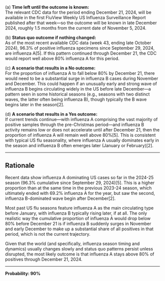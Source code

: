 (a) **Time left until the outcome is known:**  
The relevant CDC data for the period ending December 21, 2024, will be available in the first FluView Weekly US Influenza Surveillance Report published after that week—so the outcome will be known in late December 2024, roughly 1.5 months from the current date of November 5, 2024.

(b) **Status quo outcome if nothing changed:**  
As of the most recent available CDC data (week 43, ending late October 2024), 96.3% of positive influenza specimens since September 29, 2024, are influenza A[5]. If this pattern continued through December 21, the CDC would report well above 80% influenza A for this period.

(c) **A scenario that results in a No outcome:**  
For the proportion of influenza A to fall below 80% by December 21, there would need to be a substantial surge in influenza B cases during November and December. This could happen if an unusually early and strong wave of influenza B begins circulating widely in the US before late December—a pattern seen in some historical seasons (e.g., seasons with two distinct waves, the latter often being influenza B), though typically the B wave begins later in the season[2].

(d) **A scenario that results in a Yes outcome:**  
If current trends continue—with influenza A comprising the vast majority of positive samples through the pre-Christmas period—and influenza B activity remains low or does not accelerate until after December 21, then the proportion of influenza A will remain well above 80%[5]. This is consistent with typical US flu seasonality, where influenza A usually dominates early in the season and influenza B often emerges later (January or February)[2].

---

## Rationale

Recent data show influenza A dominating US cases so far in the 2024-25 season (96.3% cumulative since September 29, 2024)[5]. This is a higher proportion than at the same time in the previous 2023-24 season, which ultimately ended with 69.2% influenza A for the year, but saw the second, influenza B-dominated wave begin after December[2].

Most past US flu seasons feature influenza A as the main circulating type before January, with influenza B typically rising later, if at all. The only realistic way the cumulative proportion of influenza A would drop below 80% before December 21 is if influenza B suddenly surges in November and early December to make up a substantial share of all positives in that period, which is not the current trajectory.

Given that the world (and specifically, influenza season timing and dynamics) usually changes slowly and status quo patterns persist unless disrupted, the most likely outcome is that influenza A stays above 80% of positives through December 21, 2024.

---

**Probability: 90%**